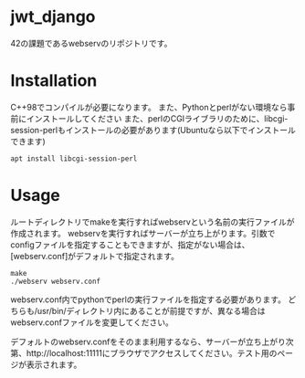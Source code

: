 # jwt_django
42の課題であるwebservのリポジトリです。


# Installation

C++98でコンパイルが必要になります。
また、Pythonとperlがない環境なら事前にインストールしてください
また、perlのCGIライブラリのために、libcgi-session-perlもインストールの必要があります(Ubuntuなら以下でインストールできます)
```bash
apt install libcgi-session-perl
```


# Usage
ルートディレクトリでmakeを実行すればwebservという名前の実行ファイルが作成されます。
webservを実行すればサーバーが立ち上がります。引数でconfigファイルを指定することもできますが、指定がない場合は、[webserv.conf]がデフォルトで指定されます。
```
make
./webserv webserv.conf
```

webserv.conf内でpythonでperlの実行ファイルを指定する必要があります。
どちらも/usr/bin/ディレクトリ内にあることが前提ですが、異なる場合はwebserv.confファイルを変更してください。

デフォルトのwebserv.confをそのまま利用するなら、サーバーが立ち上がり次第、http://localhost:11111にブラウザでアクセスしてください。テスト用のページが表示されます。


